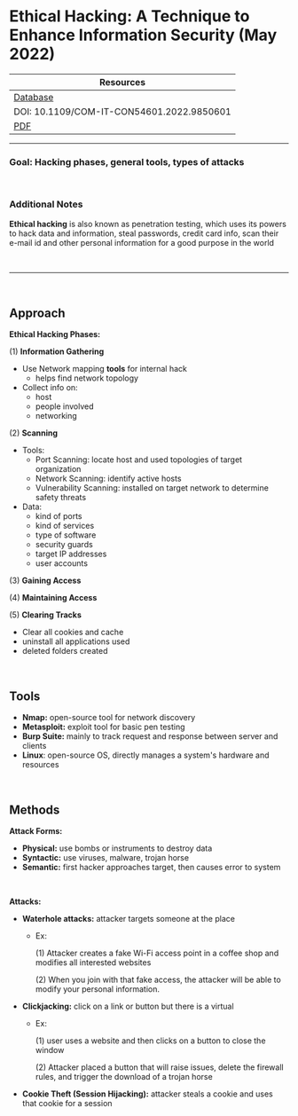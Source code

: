 # Ethical Hacking: A Technique to Enhance Information Security (May 2022)
 
| Resources	|
|----------|
| [Database](https://doi.org/10.1109/COM-IT-CON54601.2022.9850601) |
| DOI: 10.1109/COM-IT-CON54601.2022.9850601 |
| [PDF](https://ieeexplore-ieee-org.ezproxy.semo.edu:2443/stamp/stamp.jsp?tp=&arnumber=9850601) 	|

----

### Goal: Hacking phases, general tools, types of attacks


<br>

### Additional Notes

**Ethical hacking** is also known as penetration testing, which uses its powers to hack data and information, steal passwords, credit card info, scan their e-mail id and other personal information for a good purpose in the world 

<br>

----

<br>

<a id="approach"></a>
## Approach

**Ethical Hacking Phases:**

(1) **Information Gathering**
- Use Network mapping **tools** for internal hack	
	- helps find network topology
- Collect info on:
	- host
	- people involved
	- networking
		
(2) **Scanning**
- Tools:
	- Port Scanning: locate host and used topologies of target organization
	- Network Scanning: identify active hosts
	- Vulnerability Scanning: installed on target network to determine safety threats
- Data:
	- kind of ports
	- kind of services
	- type of software
	- security guards
	- target IP addresses
	- user accounts
	
(3) **Gaining Access**

(4) **Maintaining Access**

(5) **Clearing Tracks**
- Clear all cookies and cache
- uninstall all applications used
- deleted folders created
	
<br>

<a id="tools"></a>
## Tools
- **Nmap:** open-source tool for network discovery
- **Metasploit:** exploit tool for basic pen testing
- **Burp Suite:** mainly to track request and response between server and clients
- **Linux**: open-source OS, directly manages a system's hardware and resources

<br>

<a id="methods"></a>
## Methods

**Attack Forms:**
- **Physical:** use bombs or instruments to destroy data
- **Syntactic:** use viruses, malware, trojan horse
- **Semantic:** first hacker approaches target, then causes error to system

<br>

**Attacks:**
- **Waterhole attacks:** attacker targets someone at the place
	- Ex: 
	
		(1) Attacker creates a fake Wi-Fi access point in a coffee shop and modifies all interested websites
		
		(2) When you join with that fake access, the attacker will be able to modify your personal information.
- **Clickjacking:** click on a link or button but there is a virtual

	- Ex: 
	
		(1) user uses a website and then clicks on a button to close the window
		
		(2) Attacker placed a button that will raise issues, delete the firewall rules, and trigger the download of a trojan horse
- **Cookie Theft (Session Hijacking):** attacker steals a cookie and uses that cookie for a session


<br> 

	
